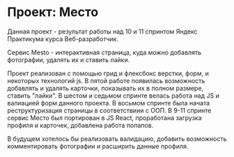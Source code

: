 # Проект: Место

Данная проект - результат работы над 10 и 11 спринтом Яндекс Практикума курса Веб-разработчик. 

Cервис Mesto - интерактивная страница, куда можно добавлять фотографии, удалять их и ставить лайки.

Проект реализован с помощью грид и флексбокс верстки, форм, и некоторых технологий js.
В пятой работе появилась возможность добавлять и удалять карточки, показывать их в полном размере, ставить "лайки".
В шестом и седьмом спринте велась работа над JS и валиацией форм данного проекта.
В восьмом спринте была начата реструктуризация страницы в соответствиии с ООП.
В 9-11 спринте сервис Место был портирован в JS React, проработана загрузка профиля и карточек, добавлена работа попапов.

В будущем хотелось бы реализовать валидацию, добавить возможность комментировать фотографии и расширить данные профиля.

